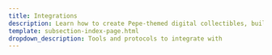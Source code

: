 ```yaml
---
title: Integrations
description: Learn how to create Pepe-themed digital collectibles, build interactive web applications, or explore innovative gaming experiences.
template: subsection-index-page.html
dropdown_description: Tools and protocols to integrate with
---
```

